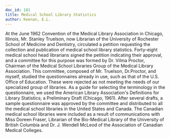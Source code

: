 ```yaml
---
doc_id: 181
title: Medical School Library Statistics
author: Keenan, E.L.
---
```


At the June 1962 Convention of the Medical Library Association in
Chicago, Illinois, Mr. Stanley Truelson, now Librarian of the University of
Rochester School of Medicine and Dentistry, circulated a petition
requesting the collection and publication of medical school library
statistics.  Forty-eight medical school head librarians signed the
petition indicating their approval, and a committee for this purpose was formed 
by Dr. Vilma Proctor, Chairman of the Medical School Libraries Group of
the Medical Library Association.
  This committee, composed of Mr. Truelson, Dr.Proctor, and myself,
studied the questionnaires already in use, such as that of the U.S. Office
of Education.  These were rejected as not meeting the needs of our
specialized group of libraries.  As a guide for selecting the terminology
in the questionnaire, we used the American Library Association's Definitions
for Library Statistics; a Preliminary Draft (Chicago, 1961).
  After several drafts, a sample questionnaire was approved by the
committee and distributed to all the medical school libraries in the United
States and Canada.  The Canadian medical school libraries were included
as a result of communications with Miss Doreen Fraser, Librarian of the
Bio-Medical Library of the University of British Columbia and Dr. J.
Wendell McLeod of the Association of Canadian Medical Colleges.